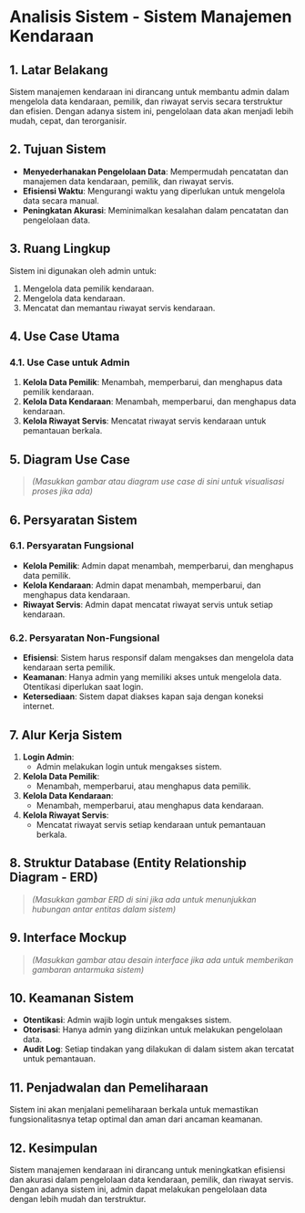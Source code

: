# Analisis Sistem - Sistem Manajemen Kendaraan

## 1. Latar Belakang
Sistem manajemen kendaraan ini dirancang untuk membantu admin dalam mengelola data kendaraan, pemilik, dan riwayat servis secara terstruktur dan efisien. Dengan adanya sistem ini, pengelolaan data akan menjadi lebih mudah, cepat, dan terorganisir.

## 2. Tujuan Sistem
- **Menyederhanakan Pengelolaan Data**: Mempermudah pencatatan dan manajemen data kendaraan, pemilik, dan riwayat servis.
- **Efisiensi Waktu**: Mengurangi waktu yang diperlukan untuk mengelola data secara manual.
- **Peningkatan Akurasi**: Meminimalkan kesalahan dalam pencatatan dan pengelolaan data.

## 3. Ruang Lingkup
Sistem ini digunakan oleh admin untuk:
1. Mengelola data pemilik kendaraan.
2. Mengelola data kendaraan.
3. Mencatat dan memantau riwayat servis kendaraan.

## 4. Use Case Utama
### 4.1. Use Case untuk Admin
1. **Kelola Data Pemilik**: Menambah, memperbarui, dan menghapus data pemilik kendaraan.
2. **Kelola Data Kendaraan**: Menambah, memperbarui, dan menghapus data kendaraan.
3. **Kelola Riwayat Servis**: Mencatat riwayat servis kendaraan untuk pemantauan berkala.

## 5. Diagram Use Case
> *(Masukkan gambar atau diagram use case di sini untuk visualisasi proses jika ada)*

## 6. Persyaratan Sistem
### 6.1. Persyaratan Fungsional
- **Kelola Pemilik**: Admin dapat menambah, memperbarui, dan menghapus data pemilik.
- **Kelola Kendaraan**: Admin dapat menambah, memperbarui, dan menghapus data kendaraan.
- **Riwayat Servis**: Admin dapat mencatat riwayat servis untuk setiap kendaraan.

### 6.2. Persyaratan Non-Fungsional
- **Efisiensi**: Sistem harus responsif dalam mengakses dan mengelola data kendaraan serta pemilik.
- **Keamanan**: Hanya admin yang memiliki akses untuk mengelola data. Otentikasi diperlukan saat login.
- **Ketersediaan**: Sistem dapat diakses kapan saja dengan koneksi internet.

## 7. Alur Kerja Sistem
1. **Login Admin**:
   - Admin melakukan login untuk mengakses sistem.
2. **Kelola Data Pemilik**:
   - Menambah, memperbarui, atau menghapus data pemilik.
3. **Kelola Data Kendaraan**:
   - Menambah, memperbarui, atau menghapus data kendaraan.
4. **Kelola Riwayat Servis**:
   - Mencatat riwayat servis setiap kendaraan untuk pemantauan berkala.

## 8. Struktur Database (Entity Relationship Diagram - ERD)
> *(Masukkan gambar ERD di sini jika ada untuk menunjukkan hubungan antar entitas dalam sistem)*

## 9. Interface Mockup
> *(Masukkan gambar atau desain interface jika ada untuk memberikan gambaran antarmuka sistem)*

## 10. Keamanan Sistem
- **Otentikasi**: Admin wajib login untuk mengakses sistem.
- **Otorisasi**: Hanya admin yang diizinkan untuk melakukan pengelolaan data.
- **Audit Log**: Setiap tindakan yang dilakukan di dalam sistem akan tercatat untuk pemantauan.

## 11. Penjadwalan dan Pemeliharaan
Sistem ini akan menjalani pemeliharaan berkala untuk memastikan fungsionalitasnya tetap optimal dan aman dari ancaman keamanan.

## 12. Kesimpulan
Sistem manajemen kendaraan ini dirancang untuk meningkatkan efisiensi dan akurasi dalam pengelolaan data kendaraan, pemilik, dan riwayat servis. Dengan adanya sistem ini, admin dapat melakukan pengelolaan data dengan lebih mudah dan terstruktur.
